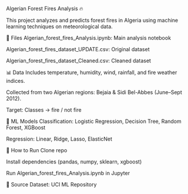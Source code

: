 Algerian Forest Fires Analysis 🔥

This project analyzes and predicts forest fires in Algeria using machine learning techniques on meteorological data.

📁 Files
Algerian_forest_fires_Analysis.ipynb: Main analysis notebook

Algerian_forest_fires_dataset_UPDATE.csv: Original dataset

Algerian_forest_fires_dataset_Cleaned.csv: Cleaned dataset

📊 Data
Includes temperature, humidity, wind, rainfall, and fire weather indices.

Collected from two Algerian regions: Bejaia & Sidi Bel-Abbes (June–Sept 2012).

Target: Classes → fire / not fire

🧠 ML Models
Classification: Logistic Regression, Decision Tree, Random Forest, XGBoost

Regression: Linear, Ridge, Lasso, ElasticNet

🚀 How to Run
Clone repo

Install dependencies (pandas, numpy, sklearn, xgboost)

Run Algerian_forest_fires_Analysis.ipynb in Jupyter

📌 Source
Dataset: UCI ML Repository
